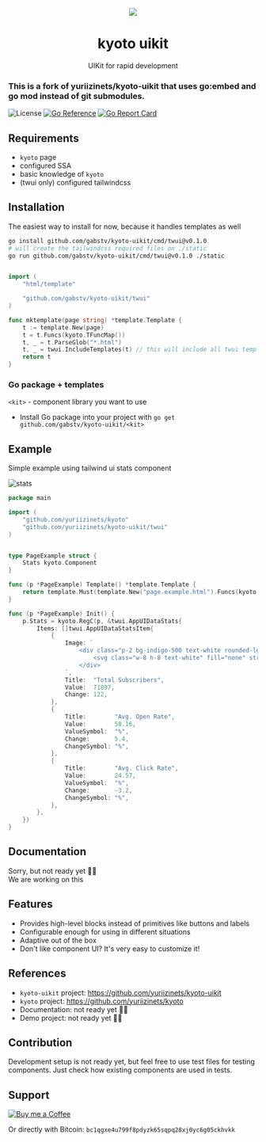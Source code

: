 
<p align="center">
    <img src="https://raw.githubusercontent.com/yuriizinets/kyoto-uikit/master/.docs/.vuepress/public/avatar.svg" />
</p>

<h1 align="center">kyoto uikit</h1>
<p align="center">
    UIKit for rapid development
</p>

### This is a fork of yuriizinets/kyoto-uikit that uses go:embed and go mod instead of git submodules.

![License](https://img.shields.io/github/license/yuriizinets/kyoto-uikit)
[![Go Reference](https://pkg.go.dev/badge/github.com/yuriizinets/kyoto.svg)](https://pkg.go.dev/github.com/yuriizinets/kyoto)
[![Go Report Card](https://goreportcard.com/badge/github.com/yuriizinets/kyoto-uikit)](https://goreportcard.com/report/github.com/yuriizinets/kyoto-uikit)


## Requirements

- `kyoto` page
- configured SSA
- basic knowledge of `kyoto`
- (twui only) configured tailwindcss

## Installation

The easiest way to install for now, because it handles templates as well

```sh
go install github.com/gabstv/kyoto-uikit/cmd/twui@v0.1.0
# will create the tailwindcss required files on ./static
go run github.com/gabstv/kyoto-uikit/cmd/twui@v0.1.0 ./static
```

```go

import (
    "html/template"

    "github.com/gabstv/kyoto-uikit/twui"
)

func mktemplate(page string) *template.Template {
    t := template.New(page)
	t = t.Funcs(kyoto.TFuncMap())
	t, _ = t.ParseGlob("*.html")
    t, _ = twui.IncludeTemplates(t) // this will include all twui templates
    return t
}

```

### Go package + templates

`<kit>` - component library you want to use

- Install Go package into your project with `go get github.com/gabstv/kyoto-uikit/<kit>`

## Example

Simple example using tailwind ui stats component

![stats](https://imgur.com/TjBmJ26.png)

```go
package main

import (
    "github.com/yuriizinets/kyoto"
    "github.com/yuriizinets/kyoto-uikit/twui"
)


type PageExample struct {
    Stats kyoto.Component
}

func (p *PageExample) Template() *template.Template {
    return template.Must(template.New("page.example.html").Funcs(kyoto.TFuncMap()).ParseGlob("templates/*.html"))
}

func (p *PageExample) Init() {
    p.Stats = kyoto.RegC(p, &twui.AppUIDataStats{
        Items: []twui.AppUIDataStatsItem{
            {
                Image: `
                    <div class="p-2 bg-indigo-500 text-white rounded-lg">
                        <svg class="w-8 h-8 text-white" fill="none" stroke="currentColor" viewBox="0 0 24 24" xmlns="http://www.w3.org/2000/svg"><path stroke-linecap="round" stroke-linejoin="round" stroke-width="2" d="M16 7a4 4 0 11-8 0 4 4 0 018 0zM12 14a7 7 0 00-7 7h14a7 7 0 00-7-7z"></path></svg>
                    </div>
                `,
                Title:  "Total Subscribers",
                Value:  71897,
                Change: 122,
            },
            {
                Title:        "Avg. Open Rate",
                Value:        58.16,
                ValueSymbol:  "%",
                Change:       5.4,
                ChangeSymbol: "%",
            },
            {
                Title:        "Avg. Click Rate",
                Value:        24.57,
                ValueSymbol:  "%",
                Change:       -3.2,
                ChangeSymbol: "%",
            },
        },
    })
}
```

## Documentation

Sorry, but not ready yet 🤷‍♂️  
We are working on this

## Features

- Provides high-level blocks instead of primitives like buttons and labels
- Configurable enough for using in different situations
- Adaptive out of the box
- Don't like component UI? It's very easy to customize it!

## References

- `kyoto-uikit` project: https://github.com/yuriizinets/kyoto-uikit
- `kyoto` project: https://github.com/yuriizinets/kyoto 
- Documentation: not ready yet 🤷‍♂️  
- Demo project: not ready yet 🤷‍♂️

## Contribution

Development setup is not ready yet, but feel free to use test files for testing components. Just check how existing components are used in tests.

## Support

<a target="_blank" href="https://www.buymeacoffee.com/yuriizinets"><img alt="Buy me a Coffee" src="https://github.com/egonelbre/gophers/blob/master/.thumb/animation/buy-morning-coffee-3x.gif?raw=true"></a>


Or directly with Bitcoin: `bc1qgxe4u799f8pdyzk65sqpq28xj0yc6g05ckhvkk`
